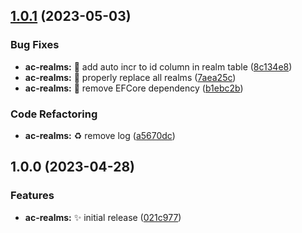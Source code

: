 ## [1.0.1](https://github.com/DarktideLegend/escape-from-dereth/compare/ac-realms-v1.0.0...ac-realms-v1.0.1) (2023-05-03)


### Bug Fixes

* **ac-realms:** 🐛 add auto incr to id column in realm table ([8c134e8](https://github.com/DarktideLegend/escape-from-dereth/commit/8c134e855fe061c3cd4297684be6d031298e685c))
* **ac-realms:** 🐛 properly replace all realms ([7aea25c](https://github.com/DarktideLegend/escape-from-dereth/commit/7aea25cb950b65ccf36d6a46dc0ceb0542468011))
* **ac-realms:** 🐛 remove EFCore dependency ([b1ebc2b](https://github.com/DarktideLegend/escape-from-dereth/commit/b1ebc2b9a409eadc6afa9c074c5f34092252480f))


### Code Refactoring

* **ac-realms:** ♻️ remove log ([a5670dc](https://github.com/DarktideLegend/escape-from-dereth/commit/a5670dc3096eed94a99567d284d2cdf78bca845b))

## 1.0.0 (2023-04-28)


### Features

* **ac-realms:** ✨ initial release ([021c977](https://github.com/DarktideLegend/escape-from-dereth/commit/021c977b9cc5bac526da9d4631a9c0d3d5f84a5d))
